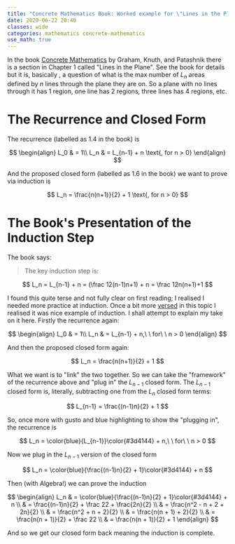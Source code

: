 ```yaml
---
title: "Concrete Mathematics Book: Worked example for \"Lines in the Plane\" Induction Step"
date: 2020-06-22 20:40
classes: wide
categories: mathematics concrete-mathematics
use_math: true
---
```


In the book [Concrete
Mathematics](https://www.amazon.com.au/Concrete-Mathematics-Foundation-Computer-Science/dp/0201558025) by Graham, Knuth,
and Patashnik there is a section in Chapter 1 called "Lines in the Plane". See the book for details but it is, basically
, a question of what is the max number of $L_n$ areas defined by $n$ lines through the plane they are on. So a plane
with no lines through it has 1 region, one line has 2 regions, three lines has 4 regions, etc.

# The Recurrence and Closed Form

The recurrence (labelled as 1.4 in the book) is

$$
\begin{align}
L_0 & = 1\\
L_n & = L_{n-1} + n \text{, for n > 0}
\end{align}
$$

And the proposed closed form (labelled as 1.6 in the book) we want to prove via induction is

$$
L_n = \frac{n(n+1)}{2} + 1 \text{, for n > 0}
$$

# The Book's Presentation of the Induction Step

The book says:

> The key induction step is:
>
$$
L_n = L_{n-1} + n = (\frac 12(n-1)n+1) + n = \frac 12n(n+1)+1
$$

I found this quite terse and not fully clear on first reading; I realised I needed more practice at induction. Once a
bit more [versed](/mathematics/induction/) in this topic I realised it was nice example of induction. I shall attempt to
explain my take on it here. Firstly the recurrence again:

$$
\begin{align}
L_0 & = 1\\
L_n & = L_{n-1} + n,\ \ for\ \ n > 0
\end{align}
$$

And then the proposed closed form again:

$$
L_n = \frac{n(n+1)}{2} + 1
$$

What we want is to "link" the two together. So we can take the "framework" of the recurrence above and "plug in" the
$L_{n-1}$ closed form. The $L_{n-1}$ closed form is, literally, subtracting one from the $L_n$ closed form terms:

$$
L_{n-1} = \frac{(n-1)n}{2} + 1
$$

So, once more with gusto and blue highlighting to show the "plugging in", the recurrence is

$$
L_n = \color{blue}{L_{n-1}}\color{#3d4144} + n,\ \ for\ \ n > 0
$$

Now we plug in the $L_{n-1}$ version of the closed form

$$
L_n =  \color{blue}{\frac{(n-1)n}{2} + 1}\color{#3d4144} + n
$$

Then (with Algebra!) we can prove the induction

$$
\begin{align}
L_n & =  \color{blue}{\frac{(n-1)n}{2} + 1}\color{#3d4144} + n \\
& = \frac{(n-1)n}{2} + \frac 22 + \frac{2n}{2} \\
& = \frac{n^2 - n + 2 + 2n}{2} \\
& = \frac{n^2 + n + 2}{2} \\
& = \frac{n(n + 1) + 2}{2} \\
& = \frac{n(n + 1)}{2} + \frac 22 \\
& = \frac{n(n + 1)}{2} + 1
\end{align}
$$

And so we get our closed form back meaning the induction is complete.

